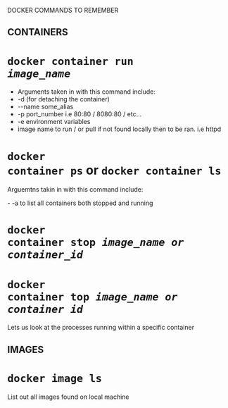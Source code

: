 DOCKER COMMANDS TO REMEMBER

## CONTAINERS

# <code>docker container run <i>image_name</i></code>
- Arguments taken in with this command include:
- -d (for detaching the container) 
- --name some_alias 
- -p port_number i.e 80:80 / 8080:80 / etc...
- -e environment variables
- image name to run / or pull if not found locally then to be ran. i.e httpd

# <code>docker container ps</code> or <code>docker container ls</code>
<p>Arguemtns takin in with this command include:</p>
- -a to list all containers both stopped and running

# <code>docker container stop <i>image_name or container_id</i></code>

# <code>docker container top <i>image_name or container id</i></code>
<p>Lets us look at the processes running within a specific container</p>


## IMAGES

# <code>docker image ls</code>
<p>List out all images found on local machine</p>
